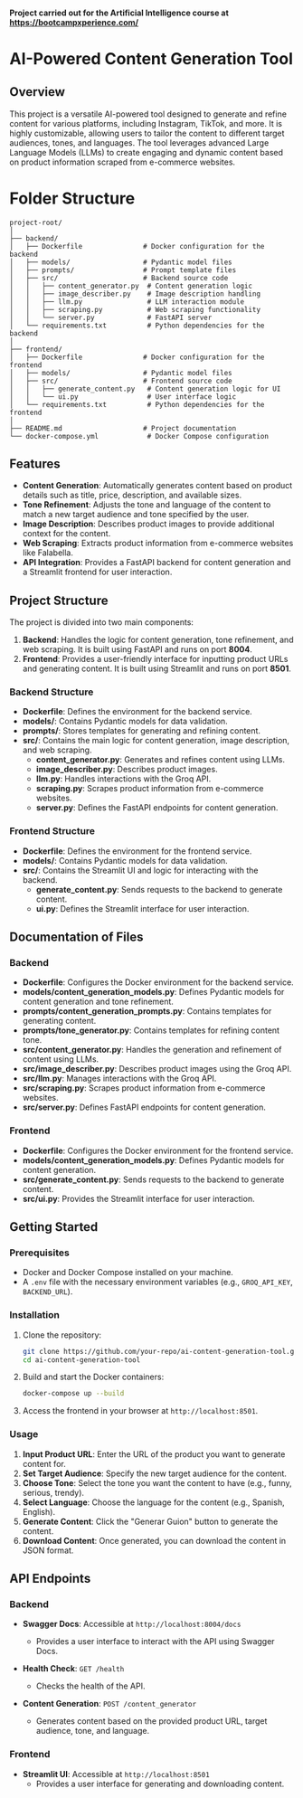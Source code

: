 #### Project carried out for the Artificial Intelligence course at https://bootcampxperience.com/

# AI-Powered Content Generation Tool

## Overview

This project is a versatile AI-powered tool designed to generate and refine content for various platforms, including Instagram, TikTok, and more. It is highly customizable, allowing users to tailor the content to different target audiences, tones, and languages. The tool leverages advanced Large Language Models (LLMs) to create engaging and dynamic content based on product information scraped from e-commerce websites.

# Folder Structure

```
project-root/
│
├── backend/
│   ├── Dockerfile               # Docker configuration for the backend
│   ├── models/                  # Pydantic model files
│   ├── prompts/                 # Prompt template files
│   ├── src/                     # Backend source code
│   │   ├── content_generator.py  # Content generation logic
│   │   ├── image_describer.py    # Image description handling
│   │   ├── llm.py                # LLM interaction module
│   │   ├── scraping.py           # Web scraping functionality
│   │   └── server.py             # FastAPI server
│   └── requirements.txt          # Python dependencies for the backend
│
├── frontend/
│   ├── Dockerfile               # Docker configuration for the frontend
│   ├── models/                  # Pydantic model files
│   ├── src/                     # Frontend source code
│   │   ├── generate_content.py   # Content generation logic for UI
│   │   └── ui.py                 # User interface logic
│   └── requirements.txt          # Python dependencies for the frontend
│
├── README.md                    # Project documentation
└── docker-compose.yml            # Docker Compose configuration
```

## Features

- **Content Generation**: Automatically generates content based on product details such as title, price, description, and available sizes.
- **Tone Refinement**: Adjusts the tone and language of the content to match a new target audience and tone specified by the user.
- **Image Description**: Describes product images to provide additional context for the content.
- **Web Scraping**: Extracts product information from e-commerce websites like Falabella.
- **API Integration**: Provides a FastAPI backend for content generation and a Streamlit frontend for user interaction.

## Project Structure

The project is divided into two main components:

1. **Backend**: Handles the logic for content generation, tone refinement, and web scraping. It is built using FastAPI and runs on port **8004**.
2. **Frontend**: Provides a user-friendly interface for inputting product URLs and generating content. It is built using Streamlit and runs on port **8501**.

### Backend Structure

- **Dockerfile**: Defines the environment for the backend service.
- **models/**: Contains Pydantic models for data validation.
- **prompts/**: Stores templates for generating and refining content.
- **src/**: Contains the main logic for content generation, image description, and web scraping.
  - **content_generator.py**: Generates and refines content using LLMs.
  - **image_describer.py**: Describes product images.
  - **llm.py**: Handles interactions with the Groq API.
  - **scraping.py**: Scrapes product information from e-commerce websites.
  - **server.py**: Defines the FastAPI endpoints for content generation.

### Frontend Structure

- **Dockerfile**: Defines the environment for the frontend service.
- **models/**: Contains Pydantic models for data validation.
- **src/**: Contains the Streamlit UI and logic for interacting with the backend.
  - **generate_content.py**: Sends requests to the backend to generate content.
  - **ui.py**: Defines the Streamlit interface for user interaction.

## Documentation of Files

### Backend

- **Dockerfile**: Configures the Docker environment for the backend service.
- **models/content_generation_models.py**: Defines Pydantic models for content generation and tone refinement.
- **prompts/content_generation_prompts.py**: Contains templates for generating content.
- **prompts/tone_generator.py**: Contains templates for refining content tone.
- **src/content_generator.py**: Handles the generation and refinement of content using LLMs.
- **src/image_describer.py**: Describes product images using the Groq API.
- **src/llm.py**: Manages interactions with the Groq API.
- **src/scraping.py**: Scrapes product information from e-commerce websites.
- **src/server.py**: Defines FastAPI endpoints for content generation.

### Frontend

- **Dockerfile**: Configures the Docker environment for the frontend service.
- **models/content_generation_models.py**: Defines Pydantic models for content generation.
- **src/generate_content.py**: Sends requests to the backend to generate content.
- **src/ui.py**: Provides the Streamlit interface for user interaction.

## Getting Started

### Prerequisites

- Docker and Docker Compose installed on your machine.
- A `.env` file with the necessary environment variables (e.g., `GROQ_API_KEY`, `BACKEND_URL`).

### Installation

1. Clone the repository:
   ```bash
   git clone https://github.com/your-repo/ai-content-generation-tool.git
   cd ai-content-generation-tool
   ```

2. Build and start the Docker containers:
   ```bash
   docker-compose up --build
   ```

3. Access the frontend in your browser at `http://localhost:8501`.

### Usage

1. **Input Product URL**: Enter the URL of the product you want to generate content for.
2. **Set Target Audience**: Specify the new target audience for the content.
3. **Choose Tone**: Select the tone you want the content to have (e.g., funny, serious, trendy).
4. **Select Language**: Choose the language for the content (e.g., Spanish, English).
5. **Generate Content**: Click the "Generar Guion" button to generate the content.
6. **Download Content**: Once generated, you can download the content in JSON format.

## API Endpoints

### Backend
- **Swagger Docs**: Accessible at `http://localhost:8004/docs`
  - Provides a user interface to interact with the API using Swagger Docs.

- **Health Check**: `GET /health`
  - Checks the health of the API.
  
- **Content Generation**: `POST /content_generator`
  - Generates content based on the provided product URL, target audience, tone, and language.

### Frontend

- **Streamlit UI**: Accessible at `http://localhost:8501`
  - Provides a user interface for generating and downloading content.

